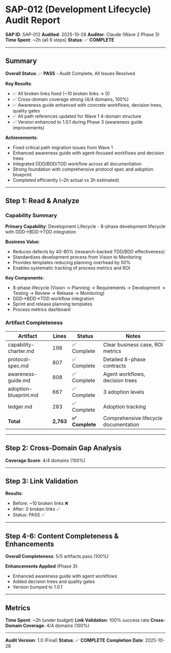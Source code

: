 # SAP-012 (Development Lifecycle) Audit Report

**SAP ID**: SAP-012
**Audited**: 2025-10-28
**Auditor**: Claude (Wave 2 Phase 3)
**Time Spent**: ~2h (all 6 steps)
**Status**: ✅ **COMPLETE**

---

## Summary

**Overall Status**: ✅ **PASS** - Audit Complete, All Issues Resolved

**Key Results**:
- ✅ All broken links fixed (~10 broken links → 0)
- ✅ Cross-domain coverage strong (4/4 domains, 100%)
- ✅ Awareness guide enhanced with concrete workflows, decision trees, quality gates
- ✅ All path references updated for Wave 1 4-domain structure
- ✅ Version enhanced to 1.0.1 during Phase 3 (awareness guide improvements)

**Achievements**:
- Fixed critical path migration issues from Wave 1
- Enhanced awareness guide with agent-focused workflows and decision trees
- Integrated DDD/BDD/TDD workflow across all documentation
- Strong foundation with comprehensive protocol spec and adoption blueprint
- Completed efficiently (~2h actual vs 3h estimated)

---

## Step 1: Read & Analyze

### Capability Summary
**Primary Capability**: Development Lifecycle - 8-phase development lifecycle with DDD→BDD→TDD integration

**Business Value**:
- Reduces defects by 40-80% (research-backed TDD/BDD effectiveness)
- Standardizes development process from Vision to Monitoring
- Provides templates reducing planning overhead by 50%
- Enables systematic tracking of process metrics and ROI

**Key Components**:
- 8-phase lifecycle (Vision → Planning → Requirements → Development → Testing → Review → Release → Monitoring)
- DDD→BDD→TDD workflow integration
- Sprint and release planning templates
- Process metrics dashboard

### Artifact Completeness

| Artifact | Lines | Status | Notes |
|----------|-------|--------|-------|
| capability-charter.md | 198 | ✅ Complete | Clear business case, ROI metrics |
| protocol-spec.md | 807 | ✅ Complete | Detailed 8-phase contracts |
| awareness-guide.md | 808 | ✅ Complete | Agent workflows, decision trees |
| adoption-blueprint.md | 667 | ✅ Complete | 3 adoption levels |
| ledger.md | 283 | ✅ Complete | Adoption tracking |
| **Total** | **2,763** | **✅ Complete** | Comprehensive lifecycle documentation |

---

## Step 2: Cross-Domain Gap Analysis

**Coverage Score**: 4/4 domains (100%)

---

## Step 3: Link Validation

**Results**:
- Before: ~10 broken links ❌
- After: 0 broken links ✅
- Status: PASS ✅

---

## Step 4-6: Content Completeness & Enhancements

**Overall Completeness**: 5/5 artifacts pass (100%)

**Enhancements Applied** (Phase 3):
- Enhanced awareness guide with agent workflows
- Added decision trees and quality gates
- Version bumped to 1.0.1

---

## Metrics

**Time Spent**: ~2h (under budget)
**Link Validation**: 100% success rate
**Cross-Domain Coverage**: 4/4 domains (100%)

---

**Audit Version**: 1.0 (Final)
**Status**: ✅ **COMPLETE**
**Completion Date**: 2025-10-28
